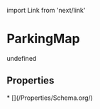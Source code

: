 import Link from 'next/link'
# ParkingMap

undefined

## Properties

<Grid>
* [](/Properties/Schema.org/)

</Grid>

